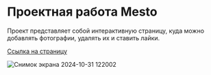 # Проектная работа Mesto

Проект представляет собой интерактивную страницу, куда можно добавлять фотографии, удалять их и ставить лайки.

[Ссылка на страницу](https://tokyo2504.github.io/mesto-project-ff/)

![Снимок экрана 2024-10-31 122002](https://github.com/user-attachments/assets/11396c78-8c9a-4288-847c-0b0340e5c20a)

